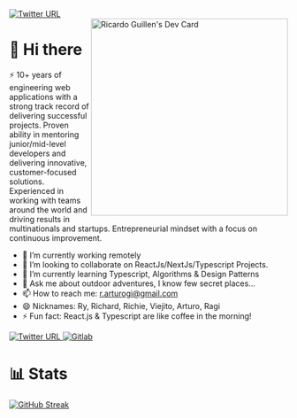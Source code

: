 <a href="https://www.linkedin.com/in/ryarturogi/" target="new">
     <img alt="Twitter URL" src="https://github.com/user-attachments/assets/0c4320fe-10f4-44d0-8645-eb001a3d5c7a"> 
</a>

<div align="left">
    <a href="https://app.daily.dev/ryarturogi"><img src="https://api.daily.dev/devcards/v2/8ac994e0955149439b7c292c99e87e9a.png?r=wbw" align="right" width="356" alt="Ricardo Guillen's Dev Card"/></a>
</div>

# 👋 Hi there

⚡️ 10+ years of engineering web applications with a strong track record of delivering successful projects. Proven ability in mentoring junior/mid-level developers and delivering innovative, customer-focused solutions. Experienced in working with teams around the world and driving results in multinationals and startups. Entrepreneurial mindset with a focus on continuous improvement.

- 🔭 I’m currently working remotely
- 👯 I’m looking to collaborate on ReactJs/NextJs/Typescript Projects.
- 🌱 I’m currently learning Typescript, Algorithms & Design Patterns
- 💬 Ask me about outdoor adventures, I know few secret places...
- 📫 How to reach me: r.arturogi@gmail.com
- 😄 Nicknames: Ry, Richard, Richie, Viejito, Arturo, Ragi
- ⚡ Fun fact: React.js & Typescript are like coffee in the morning!

<div align="left">
  <a href="https://twitter.com/ryarturogi">
    <img alt="Twitter URL" src="https://img.shields.io/twitter/url?style=social&url=https%3A%2F%2Ftwitter.com%2FRyArturoGI">    
  </a>
  
  <a href="https://gitlab.com/ricardo.guillen">
    <img
      src="https://img.shields.io/static/v1?logo=gitlab&style=flat-square&color=fca326&label=Gitlab&message=%E2%98%86"
      alt="Gitlab"
    />
  </a>
  
# 📊 Stats
 [![GitHub Streak](https://github-readme-streak-stats.herokuapp.com/?user=ryarturogi)](https://github.com/ryarturogi)
  
</div>
